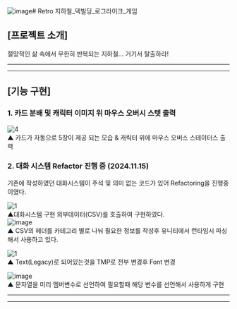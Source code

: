 ![image](https://github.com/user-attachments/assets/962b197f-62cc-46b8-b7f7-c190a7d06a76)# Retro
지하철_덱빌딩_로그라이크_게임

## [프로젝트 소개]
절망적인 삶 속에서 무한히 반복되는 지하철... 거기서 탈출하라!

---

---

## [기능 구현]
### 1. 카드 분배 및 캐릭터 이미지 위 마우스 오버시 스텟 출력
![4](https://github.com/user-attachments/assets/9636ea16-ce9d-431b-99ea-7f751df34c8e)  
▲ 카드가 자동으로 5장이 제공 되는 모습 & 캐릭터 위에 마우스 오버스 스테이터스 출력 

### 2. 대화 시스템 Refactor 진행 중 (2024.11.15)  
기존에 작성하였던 대화시스템이 주석 및 의미 없는 코드가 있어 Refactoring을 진행중이였다.

![1](https://github.com/user-attachments/assets/5cdf4bf6-7173-434f-89a5-4fa7a9b86a61)  
▲대화시스템 구현 외부데이터(CSV)를 호출하여 구현하였다.  
![image](https://github.com/user-attachments/assets/68d36a40-2d46-417b-b741-6e1879c247e9)  
▲ CSV의 헤더를 카테고리 별로 나눠 필요한 정보를 작성후 유니티에서 런타임시 파싱해서 사용하고 있다.

![1](https://github.com/user-attachments/assets/d43f84bf-0d51-44b2-a745-05d43ef82546)  
▲ Text(Legacy)로 되어있는것을 TMP로 전부 변경후 Font 변경  

![image](https://github.com/user-attachments/assets/fa3a1b3c-4089-4211-9ae4-e32c00ce5e0d)  
▲ 문자열을 미리 멤버변수로 선언하여 필요할때 해당 변수를 선언해서 사용하게 구현  

---


---


